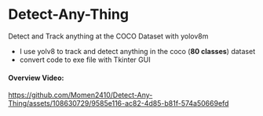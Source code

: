 # Detect-Any-Thing
Detect and Track anything at the COCO Dataset with yolov8m

- I use yolv8 to track and detect anything in the coco (**80 classes**) dataset 
- convert code to exe file with Tkinter GUI

#### Overview Video: 

https://github.com/Momen2410/Detect-Any-Thing/assets/108630729/9585e116-ac82-4d85-b81f-574a50669efd

